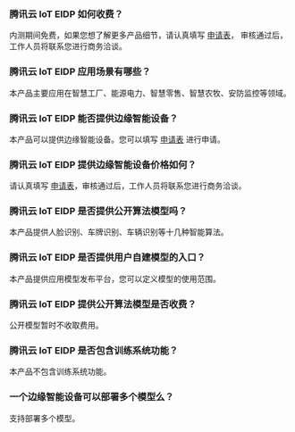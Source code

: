 ### 腾讯云 IoT EIDP 如何收费？
内测期间免费，如果您想了解更多产品细节，请认真填写 [申请表](https://cloud.tencent.com/apply/p/9elfh4qvf66)， 审核通过后，工作人员将联系您进行商务洽谈。

### 腾讯云 IoT EIDP 应用场景有哪些？
本产品主要应用在智慧工厂、能源电力、智慧零售、智慧农牧、安防监控等领域。

### 腾讯云 IoT EIDP 能否提供边缘智能设备？
本产品可以提供边缘智能设备。您可以填写 [申请表](https://cloud.tencent.com/apply/p/9elfh4qvf66) 进行申请。

### 腾讯云 IoT EIDP 提供边缘智能设备价格如何？
请认真填写 [申请表](https://cloud.tencent.com/apply/p/9elfh4qvf66)，审核通过后，工作人员将联系您进行商务洽谈。

### 腾讯云 IoT EIDP 是否提供公开算法模型吗？
本产品提供人脸识别、车牌识别、车辆识别等十几种智能算法。

### 腾讯云 IoT EIDP 是否提供用户自建模型的入口？
本产品提供应用模型发布平台，您可以定义模型的使用范围。

### 腾讯云 IoT EIDP 提供公开算法模型是否收费？
公开模型暂时不收取费用。

### 腾讯云 IoT EIDP 是否包含训练系统功能？
本产品不包含训练系统功能。

### 一个边缘智能设备可以部署多个模型么？
支持部署多个模型。
